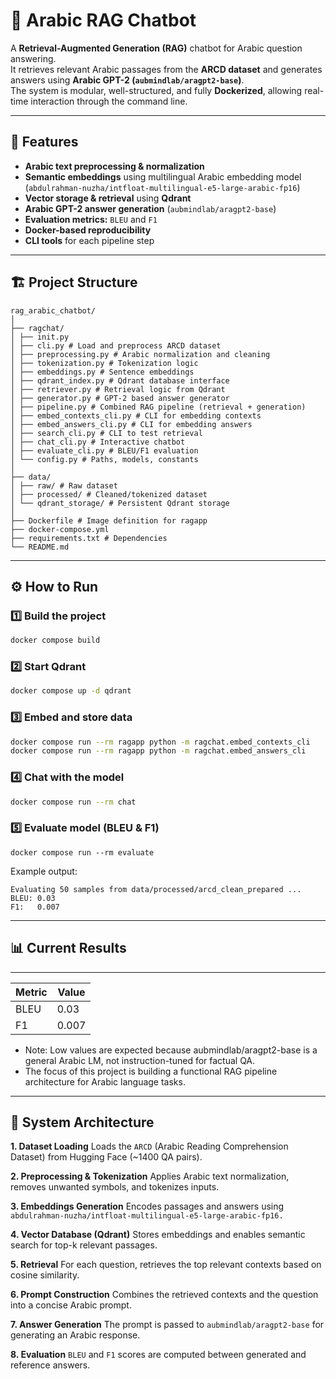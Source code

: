 # 🧠 Arabic RAG Chatbot

A **Retrieval-Augmented Generation (RAG)** chatbot for Arabic question answering.  
It retrieves relevant Arabic passages from the **ARCD dataset** and generates answers using **Arabic GPT-2 (`aubmindlab/aragpt2-base`)**.  
The system is modular, well-structured, and fully **Dockerized**, allowing real-time interaction through the command line.

---

## 🚀 Features
- **Arabic text preprocessing & normalization**
- **Semantic embeddings** using multilingual Arabic embedding model  (`abdulrahman-nuzha/intfloat-multilingual-e5-large-arabic-fp16`)
- **Vector storage & retrieval** using **Qdrant**
- **Arabic GPT-2 answer generation** (`aubmindlab/aragpt2-base`)
- **Evaluation metrics:** `BLEU` and `F1`
- **Docker-based reproducibility**
- **CLI tools** for each pipeline step

---

## 🏗️ Project Structure
```plaintext
rag_arabic_chatbot/
│
├── ragchat/
│ ├── init.py
│ ├── cli.py # Load and preprocess ARCD dataset
│ ├── preprocessing.py # Arabic normalization and cleaning
│ ├── tokenization.py # Tokenization logic
│ ├── embeddings.py # Sentence embeddings
│ ├── qdrant_index.py # Qdrant database interface
│ ├── retriever.py # Retrieval logic from Qdrant
│ ├── generator.py # GPT-2 based answer generator
│ ├── pipeline.py # Combined RAG pipeline (retrieval + generation)
│ ├── embed_contexts_cli.py # CLI for embedding contexts
│ ├── embed_answers_cli.py # CLI for embedding answers
│ ├── search_cli.py # CLI to test retrieval
│ ├── chat_cli.py # Interactive chatbot
│ ├── evaluate_cli.py # BLEU/F1 evaluation
│ └── config.py # Paths, models, constants
│
├── data/
│ ├── raw/ # Raw dataset
│ ├── processed/ # Cleaned/tokenized dataset
│ └── qdrant_storage/ # Persistent Qdrant storage
│
├── Dockerfile # Image definition for ragapp
├── docker-compose.yml
├── requirements.txt # Dependencies
└── README.md
```
---
## ⚙️ How to Run
### 1️⃣ Build the project
```bash
docker compose build
```
### 2️⃣ Start Qdrant
```bash
docker compose up -d qdrant
```
### 3️⃣ Embed and store data
```bash
docker compose run --rm ragapp python -m ragchat.embed_contexts_cli
docker compose run --rm ragapp python -m ragchat.embed_answers_cli
```
### 4️⃣ Chat with the model
```bash
docker compose run --rm chat
```

### 5️⃣ Evaluate model (BLEU & F1)
```
docker compose run --rm evaluate
```
Example output:
``` 
Evaluating 50 samples from data/processed/arcd_clean_prepared ...
BLEU: 0.03
F1:   0.007
```
---
## 📊 Current Results
---

|   Metric  |   Value   |
|-----------|-----------|
|   BLEU    |   0.03    |
|    F1     |   0.007   |

- Note: Low values are expected because aubmindlab/aragpt2-base is a general Arabic LM, not instruction-tuned for factual QA.
- The focus of this project is building a functional RAG pipeline architecture for Arabic language tasks.

---
## 🧩 System Architecture
**1. Dataset Loading**
Loads the `ARCD` (Arabic Reading Comprehension Dataset) from Hugging Face (~1400 QA pairs).

**2. Preprocessing & Tokenization**
Applies Arabic text normalization, removes unwanted symbols, and tokenizes inputs.

**3. Embeddings Generation**
Encodes passages and answers using
`abdulrahman-nuzha/intfloat-multilingual-e5-large-arabic-fp16.`

**4. Vector Database (Qdrant)**
Stores embeddings and enables semantic search for top-k relevant passages.

**5. Retrieval**
For each question, retrieves the top relevant contexts based on cosine similarity.

**6. Prompt Construction**
Combines the retrieved contexts and the question into a concise Arabic prompt.

**7. Answer Generation**
The prompt is passed to `aubmindlab/aragpt2-base` for generating an Arabic response.

**8. Evaluation**
`BLEU` and `F1` scores are computed between generated and reference answers.